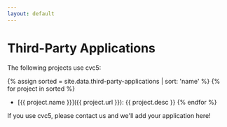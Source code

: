 ```yaml
---
layout: default
---
```


# Third-Party Applications

The following projects use cvc5:

{% assign sorted = site.data.third-party-applications | sort: 'name' %}
{% for project in sorted %}
- [{{ project.name }}]({{ project.url }}): {{ project.desc }}
{% endfor %}

If you use cvc5, please contact us and we'll add your application here!
